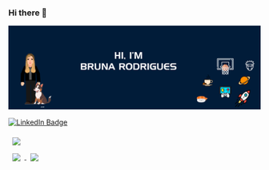 ### Hi there 👋
[![Bruna's GitHub Banner](./assets/images/GitHubHeader.jpg)](https://brunakrodrigu.es)

[![LinkedIn Badge](https://img.shields.io/badge/LinkedIn-Profile-informational?style=flat&logo=linkedin&logoColor=white&color=0D76A8)](https://www.linkedin.com/in/brunacrodrigues/)

<a href="https://github.com/brunakrodrigues/Jogo-Lixo-ao-Alvo">
  <img align="center" style="margin:0.5rem" src="https://github-readme-stats.vercel.app/api/pin/?username=braydoncoyer&repo=jogo-lixo-ao-alvo&title_color=ffffff&text_color=c9cacc&icon_color=4AB197&bg_color=1A2B34" />
</a>

<br>

<a href="https://github.com/brunakrodrigues/Projeto_Interdisciplinar_3">
  <img align="center" style="margin:0.5rem" src="https://github-readme-stats.vercel.app/api/pin/?username=braydoncoyer&repo=projeto-interdisciplinari&title_color=ffffff&text_color=c9cacc&icon_color=4AB197&bg_color=1A2B34" />
</a>

<a href="https://github.com/brunakrodrigues/Vacina-ubs">
  <img align="center" style="margin:0.5rem" src="https://github-readme-stats.vercel.app/api/pin/?username=braydoncoyer&repo=vacina-ubs&title_color=ffffff&text_color=c9cacc&icon_color=4AB197&bg_color=1A2B34" />
</a>
<!--
**brunakrodrigues/brunakrodrigues** is a ✨ _special_ ✨ repository because its `README.md` (this file) appears on your GitHub profile.

Here are some ideas to get you started:

- 🔭 I’m currently working on ...
- 🌱 I’m currently learning ...
- 👯 I’m looking to collaborate on ...
- 🤔 I’m looking for help with ...
- 💬 Ask me about ...
- 📫 How to reach me: ...
- 😄 Pronouns: ...
- ⚡ Fun fact: ...
-->
